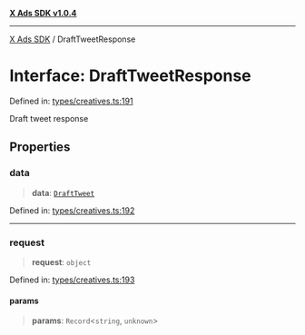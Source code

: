 [**X Ads SDK v1.0.4**](../README.md)

***

[X Ads SDK](../globals.md) / DraftTweetResponse

# Interface: DraftTweetResponse

Defined in: [types/creatives.ts:191](https://github.com/kage1020/x-ads-sdk/blob/main/src/types/creatives.ts#L191)

Draft tweet response

## Properties

### data

> **data**: [`DraftTweet`](DraftTweet.md)

Defined in: [types/creatives.ts:192](https://github.com/kage1020/x-ads-sdk/blob/main/src/types/creatives.ts#L192)

***

### request

> **request**: `object`

Defined in: [types/creatives.ts:193](https://github.com/kage1020/x-ads-sdk/blob/main/src/types/creatives.ts#L193)

#### params

> **params**: `Record`\<`string`, `unknown`\>
